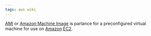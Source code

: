 ```yaml
---
tags: aws wiki
---
```


[AMI](/wiki/AMI) or [Amazon Machine Image](/wiki/Amazon_Machine_Image) is parlance for a preconfigured virtual machine for use on [Amazon](/wiki/Amazon) [EC2](/wiki/EC2).
